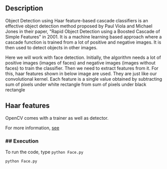 ## Description 

Object Detection using Haar feature-based cascade classifiers is an effective object detection method proposed by Paul Viola and Michael Jones in their paper, "Rapid Object Detection using a Boosted Cascade of Simple Features" in 2001. It is a machine learning based approach where a cascade function is trained from a lot of positive and negative images. It is then used to detect objects in other images.

Here we will work with face detection. Initially, the algorithm needs a lot of positive images (images of faces) and negative images (images without faces) to train the classifier. Then we need to extract features from it. For this, haar features shown in below image are used. They are just like our convolutional kernel. Each feature is a single value obtained by subtracting sum of pixels under white rectangle from sum of pixels under black rectangle

## Haar features

OpenCV comes with a trainer as well as detector.

For more information, [see](https://docs.opencv.org/master/d7/d8b/tutorial_py_face_detection.html)

### ## Execution 

To run the code, type `python Face.py`

```
python Face.py
```
